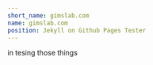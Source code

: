 ```yaml
---
short_name: gimslab.com
name: gimslab.com
position: Jekyll on Github Pages Tester
---
```

in tesing those things
